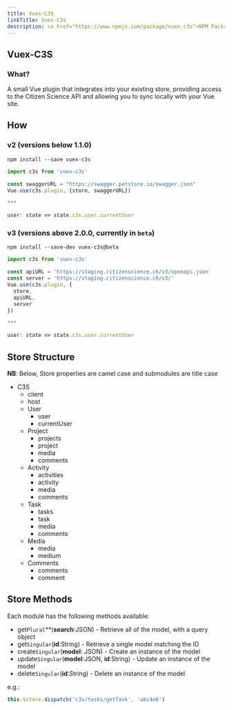 ```yaml
---
title: Vuex-C3S
linkTitle: Vuex-C3s
description: <a href="https://www.npmjs.com/package/vuex-c3s">NPM Package</a>
---
```


## Vuex-C3S

### What?

A small Vue plugin that integrates into your existing store, providing access to the Citizen Science API and allowing you to sync locally with your Vue site.

## How

### v2 (versions below 1.1.0)

`npm install --save vuex-c3s`

```javascript 
import c3s from 'vuex-c3s'

const swaggerURL = "https://swagger.petstore.io/swagger.json"
Vue.use(c3s.plugin, {store, swaggerURL})

***

user: state => state.c3s.user.currentUser
```


### v3 (versions above 2.0.0, currently in `beta`)

`npm install --save-dev vuex-c3s@beta`

```javascript 
import c3s from 'vuex-c3s'

const apiURL = 'https://staging.citizenscience.ch/v3/openapi.json'
const server = 'https://staging.citizenscience.ch/v3/'
Vue.use(c3s.plugin, {
  store,
  apiURL,
  server
})

***

user: state => state.c3s.user.currentUser
```


## Store Structure

**NB**: Below, Store properties are camel case and submodules are title case

* C3S
    * client
    * host
    * User
        * user
        * currentUser
    * Project
        * projects
        * project
        * media
        * comments
    * Activity
        * activities
        * activity
        * media
        * comments
    * Task
        * tasks
        * task
        * media
        * comments
    * Media
        * media
        * medium
    * Comments
        * comments
        * comment
        
 ## Store Methods
 
 Each module has the following methods available:
 * get`Plural`**(**search**:JSON) - Retrieve all of the model, with a query object
 * get`Singular`(**id**:String) - Retrieve a single model matching the ID
 * create`Singular`(**model**: JSON) - Create an instance of the model
 * update`Singular`(**model**:JSON, **id**:String) - Update an instance of the model
 * delete`Singular`(**id**:String) - Delete an instance of the model
 
 e.g.:
 
 ```javascript
this.$store.dispatch('c3s/tasks/getTask', 'abc4e6')
```
